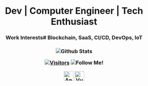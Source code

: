 <div align="center">
  
  <h1> Dev | Computer Engineer | Tech Enthusiast </h1>
  
  <h3>Work Interests# Blockchain, SaaS, CI/CD, DevOps, IoT<h3>  

![Github Stats](https://github-readme-stats.vercel.app/api?username=bashforger&theme=default&show_icons=true&count_private=true)

[![Visitors](https://visitor-badge.glitch.me/badge?page_id=page.id)](https://github.com/bashforger)
![Follow Me!](https://img.shields.io/github/followers/bashforger?label=Follow%20Me%21&logoColor=%23006aff&style=social)

<div>
<img title="Angular" height=30 src="https://user-images.githubusercontent.com/1560278/27637937-cb4b9b24-5c11-11e7-949b-15c1e4cdb53c.gif" />
<img title="Vue" height=30 src="https://thumbs.gfycat.com/PinkPiercingBull-size_restricted.gif" />
<div>
  
  
</div>
